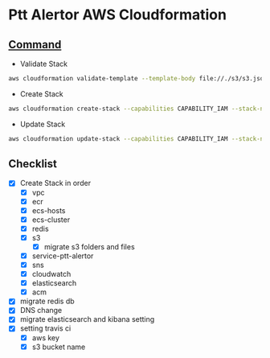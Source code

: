 # Ptt Alertor AWS Cloudformation

## [Command](http://docs.aws.amazon.com/cli/latest/reference/cloudformation/index.html#cli-aws-cloudformation)

* Validate Stack

```bash
aws cloudformation validate-template --template-body file://./s3/s3.json
```

* Create Stack

```bash
aws cloudformation create-stack --capabilities CAPABILITY_IAM --stack-name Production-S3 --template-body file://./s3/s3.json
```

* Update Stack

```bash
aws cloudformation update-stack --capabilities CAPABILITY_IAM --stack-name Production-S3 --template-body file://./s3/s3.json
```

## Checklist

* [x] Create Stack in order
  * [x] vpc
  * [x] ecr
  * [x] ecs-hosts
  * [x] ecs-cluster
  * [x] redis
  * [x] s3
    * [x] migrate s3 folders and files
  * [x] service-ptt-alertor
  * [x] sns
  * [x] cloudwatch
  * [x] elasticsearch
  * [x] acm
* [x] migrate redis db
* [x] DNS change
* [x] migrate elasticsearch and kibana setting
* [x] setting travis ci
  * [x] aws key
  * [x] s3 bucket name